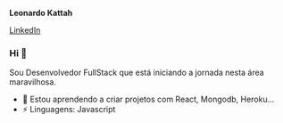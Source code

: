 **Leonardo Kattah**

[LinkedIn](https://www.linkedin.com/in/leonardo-kattah-55059a20/)

### Hi 👋

Sou Desenvolvedor FullStack que está iniciando a jornada nesta área maravilhosa.
- 🌱 Estou aprendendo a criar projetos com React,  Mongodb, Heroku...
- ⚡ Linguagens: Javascript

<!--
**leokattah/leokattah** is a ✨ _special_ ✨ repository because its `README.md` (this file) appears on your GitHub profile.

Here are some ideas to get you started:

- 🔭 I’m currently working on ...
- 🌱 I’m currently learning ...
- 👯 I’m looking to collaborate on ...
- 🤔 I’m looking for help with ...
- 💬 Ask me about ...
- 📫 How to reach me: ...
- 😄 Pronouns: ...
- ⚡ Fun fact: ...
-->
